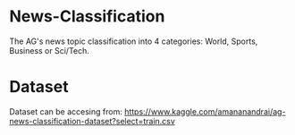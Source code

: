 # News-Classification
The AG's news topic classification into 4 categories:
World, Sports, Business or Sci/Tech.

# Dataset
Dataset can be accesing from: 
https://www.kaggle.com/amananandrai/ag-news-classification-dataset?select=train.csv
